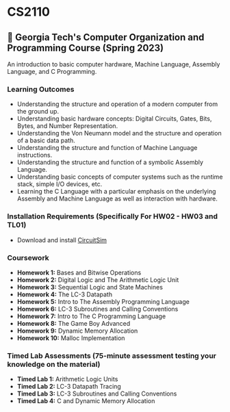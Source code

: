 # **CS2110**
## **🏫 Georgia Tech's Computer Organization and Programming Course (Spring 2023)**
An introduction to basic computer hardware, Machine Language, Assembly Language, and C Programming.
### **Learning Outcomes**
- Understanding the structure and operation of a modern computer from the ground up.
- Understanding basic hardware concepts: Digital Circuits, Gates, Bits, Bytes, and Number Representation.
- Understanding the Von Neumann model and the structure and operation of a basic data path.
- Understanding the structure and function of Machine Language instructions.
- Understanding the structure and function of a symbolic Assembly Language.
- Understanding basic concepts of computer systems such as the runtime stack, simple I/O devices, etc.
- Learning the C Language with a particular emphasis on the underlying Assembly and Machine Language as well as interaction with hardware.
### **Installation Requirements (Specifically For HW02 - HW03 and TL01)**
- Download and install [CircuitSim](https://ra4king.github.io/CircuitSim/)
### **Coursework**
- **Homework 1:** Bases and Bitwise Operations
- **Homework 2:** Digital Logic and The Arithmetic Logic Unit
- **Homework 3:** Sequential Logic and State Machines
- **Homework 4:** The LC-3 Datapath
- **Homework 5:** Intro to The Assembly Programming Language
- **Homework 6:** LC-3 Subroutines and Calling Conventions
- **Homework 7:** Intro to The C Programming Language
- **Homework 8:** The Game Boy Advanced
- **Homework 9:** Dynamic Memory Allocation
- **Homework 10:** Malloc Implementation
### **Timed Lab Assessments (75-minute assessment testing your knowledge on the material)**
- **Timed Lab 1:** Arithmetic Logic Units
- **Timed Lab 2:** LC-3 Datapath Tracing
- **Timed Lab 3:** LC-3 Subroutines and Calling Conventions
- **Timed Lab 4:** C and Dynamic Memory Allocation
